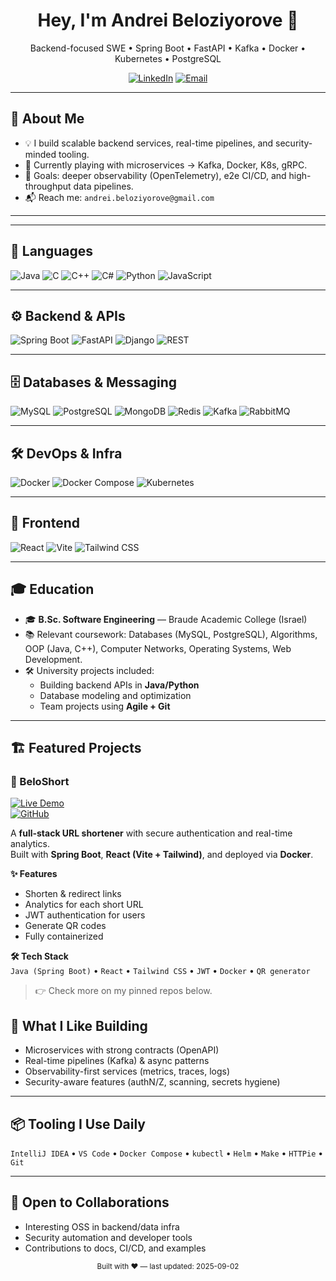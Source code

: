 <!-- Profile Header -->
<h1 align="center">Hey, I'm Andrei Beloziyorove 👋</h1>
<p align="center">
  Backend-focused SWE • Spring Boot • FastAPI • Kafka • Docker • Kubernetes • PostgreSQL
</p>

<p align="center">
  <a href="https://www.linkedin.com/in/andrei-beloziorov/"><img alt="LinkedIn" src="https://img.shields.io/badge/-LinkedIn-0A66C2?logo=linkedin&logoColor=white"></a>
  <a href="mailto:andrei.beloziyorove@gmail.com"><img alt="Email" src="https://img.shields.io/badge/-Email-D14836?logo=gmail&logoColor=white"></a>
</p>

---

## 🚀 About Me
- 💡 I build scalable backend services, real-time pipelines, and security-minded tooling.  
- 🧰 Currently playing with microservices → Kafka, Docker, K8s, gRPC.  
- 🎯 Goals: deeper observability (OpenTelemetry), e2e CI/CD, and high-throughput data pipelines.  
- 📬 Reach me: `andrei.beloziyorove@gmail.com`

---


---

## 🧱 Languages
![Java](https://img.shields.io/badge/Java-ED8B00?logo=openjdk&logoColor=white)
![C](https://img.shields.io/badge/C-00599C?logo=c&logoColor=white)
![C++](https://img.shields.io/badge/C++-00599C?logo=cplusplus&logoColor=white)
![C#](https://img.shields.io/badge/C%23-239120?logo=csharp&logoColor=white)
![Python](https://img.shields.io/badge/Python-3776AB?logo=python&logoColor=white)
![JavaScript](https://img.shields.io/badge/JavaScript-F7DF1E?logo=javascript&logoColor=black)

---

## ⚙️ Backend & APIs
![Spring Boot](https://img.shields.io/badge/Spring%20Boot-6DB33F?logo=springboot&logoColor=white)
![FastAPI](https://img.shields.io/badge/FastAPI-009688?logo=fastapi&logoColor=white)
![Django](https://img.shields.io/badge/Django-092E20?logo=django&logoColor=white)
![REST](https://img.shields.io/badge/REST-02569B?logo=postman&logoColor=white)

---

## 🗄️ Databases & Messaging
![MySQL](https://img.shields.io/badge/MySQL-4479A1?logo=mysql&logoColor=white)
![PostgreSQL](https://img.shields.io/badge/PostgreSQL-4169E1?logo=postgresql&logoColor=white)
![MongoDB](https://img.shields.io/badge/MongoDB-47A248?logo=mongodb&logoColor=white)
![Redis](https://img.shields.io/badge/Redis-DC382D?logo=redis&logoColor=white)
![Kafka](https://img.shields.io/badge/Apache%20Kafka-231F20?logo=apachekafka&logoColor=white)
![RabbitMQ](https://img.shields.io/badge/RabbitMQ-FF6600?logo=rabbitmq&logoColor=white)

---

## 🛠️ DevOps & Infra
![Docker](https://img.shields.io/badge/Docker-2496ED?logo=docker&logoColor=white)
![Docker Compose](https://img.shields.io/badge/Docker%20Compose-2496ED?logo=docker&logoColor=white)
![Kubernetes](https://img.shields.io/badge/Kubernetes-326CE5?logo=kubernetes&logoColor=white)

---

## 🎨 Frontend
![React](https://img.shields.io/badge/React-20232A?logo=react&logoColor=61DAFB)
![Vite](https://img.shields.io/badge/Vite-646CFF?logo=vite&logoColor=white)
![Tailwind CSS](https://img.shields.io/badge/Tailwind-38B2AC?logo=tailwindcss&logoColor=white)

---

## 🎓 Education
- 🎓 **B.Sc. Software Engineering** — Braude Academic College (Israel)  
- 📚 Relevant coursework: Databases (MySQL, PostgreSQL), Algorithms, OOP (Java, C++), Computer Networks, Operating Systems, Web Development.  
- 🛠️ University projects included:  
  - Building backend APIs in **Java/Python**  
  - Database modeling and optimization  
  - Team projects using **Agile + Git**  

---

## 🏗️ Featured Projects

### 🔗 BeloShort
[![Live Demo](https://img.shields.io/badge/Live%20Demo-beloshort.link-blue?style=flat&logo=firefox)](https://beloshort.link)  
[![GitHub](https://img.shields.io/badge/Code-Repository-black?logo=github)](https://github.com/andreibel/shortLink)

A **full-stack URL shortener** with secure authentication and real-time analytics.  
Built with **Spring Boot**, **React (Vite + Tailwind)**, and deployed via **Docker**.  

**✨ Features**  
- Shorten & redirect links  
- Analytics for each short URL  
- JWT authentication for users  
- Generate QR codes  
- Fully containerized  

**🛠️ Tech Stack**  
`Java (Spring Boot)` • `React` • `Tailwind CSS` • `JWT` • `Docker` • `QR generator`


> 👉 Check more on my pinned repos below.


## 🧪 What I Like Building
- Microservices with strong contracts (OpenAPI)
- Real-time pipelines (Kafka) & async patterns
- Observability-first services (metrics, traces, logs)
- Security-aware features (authN/Z, scanning, secrets hygiene)

---

## 📦 Tooling I Use Daily
`IntelliJ IDEA` • `VS Code` • `Docker Compose` • `kubectl` • `Helm` • `Make` • `HTTPie` • `Git`

---

## 🤝 Open to Collaborations
- Interesting OSS in backend/data infra
- Security automation and developer tools
- Contributions to docs, CI/CD, and examples

<!-- Footer -->
<div align="center">
  <sub>Built with ❤️ — last updated: <!-- DATE -->2025-09-02</sub>
</div>
